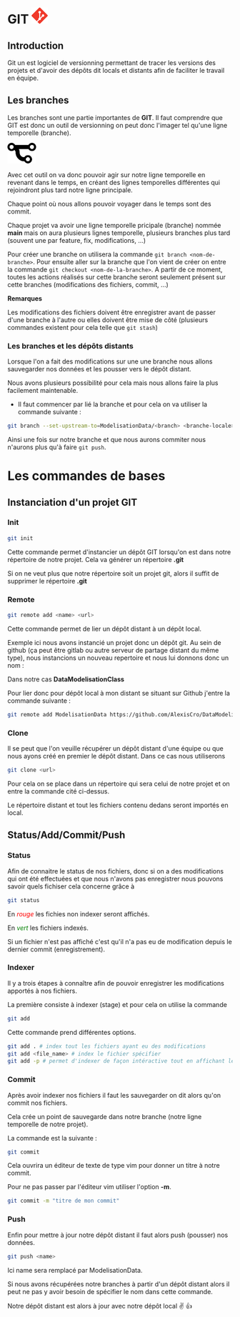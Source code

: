 # GIT <img src="./img/logo_git.png" alt="logo git">

## Introduction 

Git un est logiciel de versionning permettant de tracer les versions des projets et d'avoir des dépôts dit locals et distants afin de faciliter le travail en équipe. 

## Les branches 

Les branches sont une partie importantes de **GIT**.
Il faut comprendre que GIT est donc un outil de versionning on peut donc l'imager tel qu'une ligne temporelle (branche). 

<img src="./img/branch.png" alt="image branches">

Avec cet outil on va donc pouvoir agir sur notre ligne temporelle en revenant dans le temps, en créant des lignes temporelles différentes qui rejoindront plus tard notre ligne principale.

Chaque point où nous allons pouvoir voyager dans le temps sont des commit. 

Chaque projet va avoir une ligne temporelle pricipale (branche) nommée **main** mais on aura plusieurs lignes temporelle, plusieurs branches plus tard (souvent une par feature, fix, modifications, ...)

Pour créer une branche on utilisera la commande `git branch <nom-de-branche>`. Pour ensuite aller sur la branche que l'on vient de créer on entre la commande `git checkout <nom-de-la-branche>`.
A partir de ce moment, toutes les actions réalisés sur cette branche seront seulement présent sur cette branches (modifications des fichiers, commit, ...)

**Remarques**

Les modifications des fichiers doivent être enregistrer avant de passer d'une branche à l'autre ou elles doivent être mise de côté (plusieurs commandes existent pour cela telle que `git stash`)

### Les branches et les dépôts distants

Lorsque l'on a fait des modifications sur une une branche nous allons sauvegarder nos données et les pousser vers le dépôt distant. 

Nous avons plusieurs possibilité pour cela mais nous allons faire la plus facilement maintenable.

- Il faut commencer par lié la branche et pour cela on va utiliser la commande suivante : 
```sh
git branch --set-upstream-to=ModelisationData/<branch> <branche-locale>
```

Ainsi une fois sur notre branche et que nous aurons commiter nous n'aurons plus qu'à faire `git push`.

# Les commandes de bases
## Instanciation d'un projet GIT
### Init
```sh
git init
```
Cette commande permet d'instancier un dépôt GIT lorsqu'on est dans notre répertoire de notre projet. 
Cela va générer un répertoire <b>.git</b>

Si on ne veut plus que notre répertoire soit un projet git, alors il suffit de supprimer le répertoire <b>.git</b>

### Remote
```sh
git remote add <name> <url>
```
Cette commande permet de lier un dépôt distant à un dépôt local.

Exemple ici nous avons instancié un projet donc un dépôt git.
Au sein de github (ça peut être gitlab ou autre serveur de partage distant du même type), nous instancions un nouveau repertoire et nous lui donnons donc un nom :

Dans notre cas **DataModelisationClass**

Pour lier donc pour dépôt local à mon distant se situant sur Github j'entre la commande suivante : 
```sh
git remote add ModelisationData https://github.com/AlexisCro/DataModelisationClass.git
```

### Clone

Il se peut que l'on veuille récupérer un dépôt distant d'une équipe ou que nous ayons créé en premier le dépôt distant. Dans ce cas nous utiliserons 
```sh
git clone <url>
```
Pour cela on se place dans un répertoire qui sera celui de notre projet et on entre la commande cité ci-dessus. 

Le répertoire distant et tout les fichiers contenu dedans seront importés en local. 

## Status/Add/Commit/Push
### Status
Afin de connaitre le status de nos fichiers, donc si on a des modifications qui ont été effectuées et que nous n'avons pas enregistrer nous pouvons savoir quels fichiser cela concerne grâce à 
```sh
git status
```

En <em style="color:red;">rouge</em> les fichies non indexer seront affichés. 

En <em style="color:green;">vert</em> les fichiers indexés. 

Si un fichier n'est pas affiché c'est qu'il n'a pas eu de modification depuis le dernier commit (enregistrement).

### Indexer

Il y a trois étapes à connaître afin de pouvoir enregistrer les modifications apportés à nos fichiers. 

La première consiste à indexer (stage) et pour cela on utilise la commande 
```sh
git add
```

Cette commande prend différentes options.

```sh
git add . # index tout les fichiers ayant eu des modifications
git add <file_name> # index le fichier spécifier
git add -p # permet d'indexer de façon intéractive tout en affichant les aperçus avant/après
```

### Commit

Après avoir indexer nos fichiers il faut les sauvegarder on dit alors qu'on commit nos fichiers. 

Cela crée un point de sauvegarde dans notre branche (notre ligne temporelle de notre projet).

La commande est la suivante :
```sh
git commit
```

Cela ouvrira un éditeur de texte de type vim pour donner un titre à notre commit. 

Pour ne pas passer par l'éditeur vim utiliser l'option <b>-m</b>.

```sh
git commit -m "titre de mon commit"
```

### Push

Enfin pour mettre à jour notre dépôt distant il faut alors push (pousser) nos données. 

```sh
git push <name>
```
Ici name sera remplacé par ModelisationData.

Si nous avons récupérées notre branches à partir d'un dépôt distant alors il peut ne pas y avoir besoin de spécifier le nom dans cette commande.

Notre dépôt distant est alors à jour avec notre dépôt local :v: :+1:

